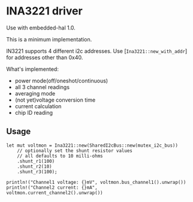 # INA3221 driver

Use with embedded-hal 1.0.

This is a minimum implementation.

IN3221 supports 4 different i2c addresses. Use [`Ina3221::new_with_addr`] for addresses other than 0x40.

What's implemented:

- power mode(off/oneshot/continuous)
- all 3 channel readings
- averaging mode
- (not yet)voltage conversion time
- current calculation
- chip ID reading

## Usage

```rust,ignore
let mut voltmon = Ina3221::new(SharedI2cBus::new(mutex_i2c_bus))
    // optionally set the shunt resistor values
    // all defaults to 10 milli-ohms
    .shunt_r1(100)
    .shunt_r2(10)
    .shunt_r3(100);

println!("Channel1 voltage: {}mV", voltmon.bus_channel1().unwrap())
println!("Channel2 current: {}mA", voltmon.current_channel2().unwrap())
```
